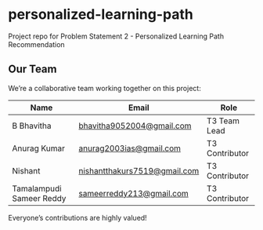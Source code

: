# personalized-learning-path
Project repo for Problem Statement 2 - Personalized Learning Path Recommendation
## Our Team

We’re a collaborative team working together on this project:

| Name                  | Email                       | Role            |
|-----------------------|-----------------------------|-----------------|
| B Bhavitha            | bhavitha9052004@gmail.com   | T3 Team Lead    |
| Anurag Kumar          | anurag2003ias@gmail.com     | T3 Contributor  |
| Nishant               | nishantthakurs7519@gmail.com| T3 Contributor  |
| Tamalampudi Sameer Reddy| sameerreddy213@gmail.com  | T3 Contributor |

Everyone’s contributions are highly valued!
